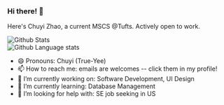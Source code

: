 ### Hi there! 👋
Here's Chuyi Zhao, a current MSCS @Tufts. Actively open to work.    

![Github Stats](https://github-readme-stats.vercel.app/api?username=lindazha0&show_icons=true&count_private=true&theme=dracula&hide=stars)    
![Github Language stats](https://github-readme-stats.vercel.app/api/top-langs/?username=lindazha0&langs_count=3&theme=dracula&count_private=true&layout=compact)

 - 😄 Pronouns: Chuyi (True-Yee)
 - 📫 How to reach me: emails are welcomes -- click them in my profile!
 - 🔭 I’m currently working on: Software Development, UI Design
 - 🌱 I’m currently learning: Database Management
 - 🤔 I’m looking for help with: SE job seeking in US
<!-- 
- 💬 Ask me about ...
 - 👯 I’m looking to collaborate on ...
- ⚡ Fun fact: ...
-->
